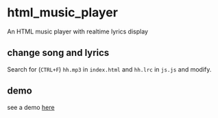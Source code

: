 # html_music_player
An HTML music player with realtime lyrics display 

## change song and lyrics
Search for (`CTRL+F`) `hh.mp3` in `index.html` and `hh.lrc` in `js.js` and modify.

## demo
see a demo [here](https://f.xoy.one/test/)
